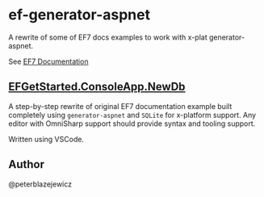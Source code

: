 # ef-generator-aspnet

A rewrite of some of EF7 docs examples to work with x-plat generator-aspnet.

See [EF7 Documentation](http://ef.readthedocs.org/en/latest/)

## [EFGetStarted.ConsoleApp.NewDb](/src/EFGetStarted.ConsoleApp.NewDb)

A step-by-step rewrite of original EF7 documentation example built completely using `generator-aspnet` and `SQLite` for x-platform support. Any editor with OmniSharp support should provide syntax and tooling support.

Written using VSCode.

## Author
@peterblazejewicz

